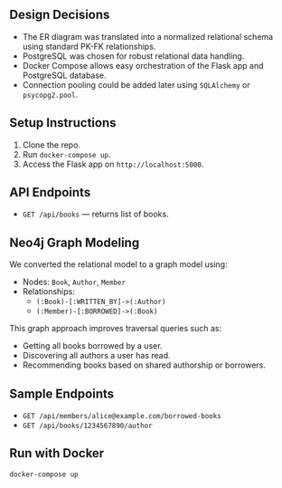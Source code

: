 ## Design Decisions

- The ER diagram was translated into a normalized relational schema using standard PK-FK relationships.
- PostgreSQL was chosen for robust relational data handling.
- Docker Compose allows easy orchestration of the Flask app and PostgreSQL database.
- Connection pooling could be added later using `SQLAlchemy` or `psycopg2.pool`.

## Setup Instructions

1. Clone the repo.
2. Run `docker-compose up`.
3. Access the Flask app on `http://localhost:5000`.

## API Endpoints

- `GET /api/books` — returns list of books.


## Neo4j Graph Modeling

We converted the relational model to a graph model using:

- Nodes: `Book`, `Author`, `Member`
- Relationships:
  - `(:Book)-[:WRITTEN_BY]->(:Author)`
  - `(:Member)-[:BORROWED]->(:Book)`

This graph approach improves traversal queries such as:
- Getting all books borrowed by a user.
- Discovering all authors a user has read.
- Recommending books based on shared authorship or borrowers.

## Sample Endpoints

- `GET /api/members/alice@example.com/borrowed-books`
- `GET /api/books/1234567890/author`

## Run with Docker

```bash
docker-compose up
